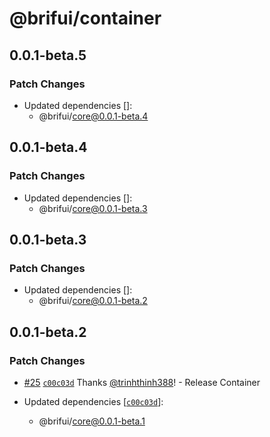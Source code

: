# @brifui/container

## 0.0.1-beta.5

### Patch Changes

- Updated dependencies []:
  - @brifui/core@0.0.1-beta.4

## 0.0.1-beta.4

### Patch Changes

- Updated dependencies []:
  - @brifui/core@0.0.1-beta.3

## 0.0.1-beta.3

### Patch Changes

- Updated dependencies []:
  - @brifui/core@0.0.1-beta.2

## 0.0.1-beta.2

### Patch Changes

- [#25](https://github.com/brifui-org/brif-ui/pull/25) [`c00c03d`](https://github.com/brifui-org/brif-ui/commit/c00c03d17b1230204b0f5b2a82968aa8bd4cc5fa) Thanks [@trinhthinh388](https://github.com/trinhthinh388)! - Release Container

- Updated dependencies [[`c00c03d`](https://github.com/brifui-org/brif-ui/commit/c00c03d17b1230204b0f5b2a82968aa8bd4cc5fa)]:
  - @brifui/core@0.0.1-beta.1
